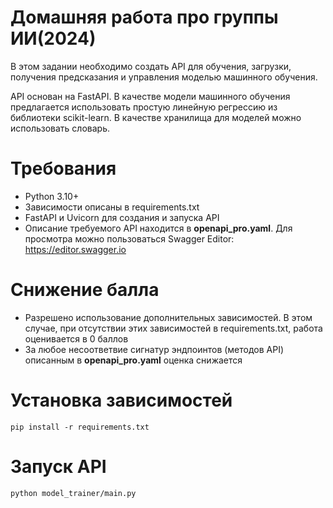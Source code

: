 # Домашняя работа про группы ИИ(2024)

В этом задании необходимо создать API для обучения, загрузки, 
получения предсказания и управления моделью машинного обучения. 

API основан на FastAPI. В качестве модели машинного обучения предлагается использовать простую линейную регрессию из библиотеки scikit-learn. 
В качестве хранилища для моделей можно использовать словарь.


# Требования
- Python 3.10+
- Зависимости описаны в requirements.txt 
- FastAPI и Uvicorn для создания и запуска API
- Описание требуемого API находится в **openapi_pro.yaml**. Для просмотра можно пользоваться Swagger Editor: https://editor.swagger.io
  
# Снижение балла
- Разрешено использование дополнительных зависимостей. В этом случае, при отсутствии этих зависимостей в requirements.txt, работа оценивается в 0 баллов
- За любое несоответвие сигнатур эндпоинтов (методов API) описанным в **openapi_pro.yaml** оценка снижается

# Установка зависимостей 
```pip install -r requirements.txt```

# Запуск API
```python model_trainer/main.py```

